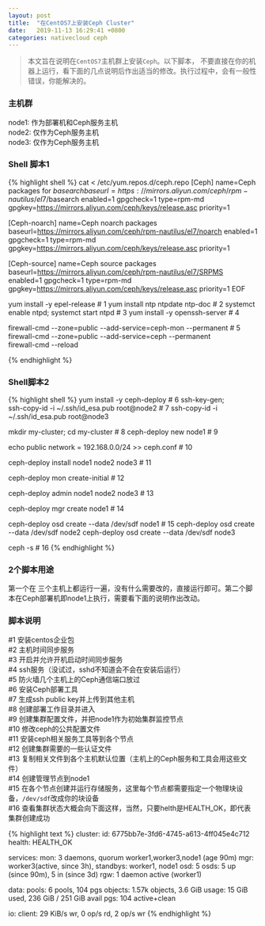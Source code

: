 ```yaml
---
layout: post
title:  "在CentOS7上安装Ceph Cluster"
date:   2019-11-13 16:29:41 +0800
categories: nativecloud ceph
---
```

> 本文旨在说明在`CentOS7`主机群上安装`Ceph`。以下脚本， 不要直接在你的机器上运行，看下面的几点说明后作出适当的修改。执行过程中，会有一般性错误，你能解决的。

### 主机群  
node1: 作为部署机和Ceph服务主机   
node2: 仅作为Ceph服务主机   
node3: 仅作为Ceph服务主机    

### Shell 脚本1  
{% highlight shell %}
cat <<EOF > /etc/yum.repos.d/ceph.repo
[Ceph]
name=Ceph packages for $basearch
baseurl=https://mirrors.aliyun.com/ceph/rpm-nautilus/el7/$basearch
enabled=1
gpgcheck=1
type=rpm-md
gpgkey=https://mirrors.aliyun.com/ceph/keys/release.asc
priority=1

[Ceph-noarch]
name=Ceph noarch packages
baseurl=https://mirrors.aliyun.com/ceph/rpm-nautilus/el7/noarch
enabled=1
gpgcheck=1
type=rpm-md
gpgkey=https://mirrors.aliyun.com/ceph/keys/release.asc
priority=1

[Ceph-source]
name=Ceph source packages
baseurl=https://mirrors.aliyun.com/ceph/rpm-nautilus/el7/SRPMS
enabled=1
gpgcheck=1
type=rpm-md
gpgkey=https://mirrors.aliyun.com/ceph/keys/release.asc
priority=1
EOF

yum install -y epel-release                                      # 1
yum install ntp ntpdate ntp-doc                                  # 2
systemct enable ntpd; systemct start ntpd                        # 3
yum install -y openssh-server                                    # 4

firewall-cmd --zone=public --add-service=ceph-mon --permanent    # 5
firewall-cmd --zone=public --add-service=ceph --permanent        
firewall-cmd --reload

{% endhighlight %}

### Shell脚本2  

{% highlight shell %}
yum install -y ceph-deploy                                       # 6
ssh-key-gen; \
  ssh-copy-id -i ~/.ssh/id_esa.pub root@node2                    # 7
  ssh-copy-id -i ~/.ssh/id_esa.pub root@node3

mkdir my-cluster; cd my-cluster                                  # 8
ceph-deploy new node1                                            # 9

echo public network = 192.168.0.0/24 >> ceph.conf                # 10

ceph-deploy install node1 node2 node3                            # 11

ceph-deploy mon create-initial                                   # 12

ceph-deploy admin node1 node2 node3                              # 13

ceph-deploy mgr create node1                                     # 14

ceph-deploy osd create --data /dev/sdf node1                     # 15
ceph-deploy osd create --data /dev/sdf node2
ceph-deploy osd create --data /dev/sdf node3

ceph -s                                                          # 16
{% endhighlight %}

### 2个脚本用途  
第一个在 三个主机上都运行一遍，没有什么需要改的，直接运行即可。第二个脚本在Ceph部署机即node1上执行，需要看下面的说明作出改动。

### 脚本说明  
#1 安装centos企业包  
#2 主机时间同步服务  
#3 开启并允许开机启动时间同步服务  
#4 ssh服务（没试过，sshd不知道会不会在安装后运行）  
#5 防火墙几个主机上的Ceph通信端口放过  
#6 安装Ceph部署工具  
#7 生成ssh public key并上传到其他主机  
#8 创建部署工作目录并进入  
#9 创建集群配置文件，并把node1作为初始集群监控节点  
#10 修改ceph的公共配置文件  
#11 安装ceph相关服务工具等到各个节点  
#12 创建集群需要的一些认证文件  
#13 复制相关文件到各个主机默认位置（主机上的Ceph服务和工具会用这些文件）  
#14 创建管理节点到node1  
#15 在各个节点创建并运行存储服务，这里每个节点都需要指定一个物理块设备，`/dev/sdf`改成你的块设备  
#16 查看集群状态大概会向下面这样，当然，只要helth是HEALTH_OK，即代表集群创建成功  

{% highlight text %}
cluster:
  id:     6775bb7e-3fd6-4745-a613-4ff045e4c712
  health: HEALTH_OK

services:
  mon: 3 daemons, quorum worker1,worker3,node1 (age 90m)
  mgr: worker3(active, since 3h), standbys: worker1, node1
  osd: 5 osds: 5 up (since 90m), 5 in (since 3d)
  rgw: 1 daemon active (worker1)

data:
  pools:   6 pools, 104 pgs
  objects: 1.57k objects, 3.6 GiB
  usage:   15 GiB used, 236 GiB / 251 GiB avail
  pgs:     104 active+clean

io:
  client:   29 KiB/s wr, 0 op/s rd, 2 op/s wr
{% endhighlight %}